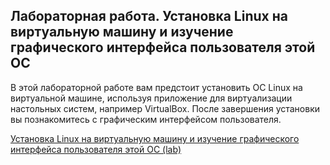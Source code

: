 <!-- 13.6.1 -->
## Лабораторная работа. Установка Linux на виртуальную машину и изучение графического интерфейса пользователя этой ОС

В этой лабораторной работе вам предстоит установить ОС Linux на виртуальной машине, используя приложение для виртуализации настольных систем, например VirtualBox. После завершения установки вы познакомитесь с графическим интерфейсом пользователя.

[Установка Linux на виртуальную машину и изучение графического интерфейса пользователя этой ОС (lab)](./assets/13.6.1-lab---install-linux-in-a-virtual-machine-and-explore-the-gui.pdf)